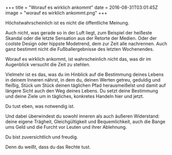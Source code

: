 +++
title = "Worauf es wirklich ankommt"
date = 2016-08-31T03:01:45Z
image = "worauf es wirklich ankommt.png"
+++

Höchstwahrscheinlich ist es nicht die öffentliche Meinung.

Auch nicht, was gerade so in der Luft liegt, zum Beispiel der heißeste Skandal oder die letzte Sensation aus der Retorte der Medien. Oder der coolste Design oder hippste Modetrend, dem zur Zeit alle nachrennen. Auch ganz bestimmt nicht die Fußballergebnisse des letzten Wochenendes.

Worauf es wirklich ankommt, ist wahrscheinlich nicht das, was dir im Augenblick versucht die Zeit zu stehlen.

Vielmehr ist es das, was du im Hinblick auf die Bestimmung deines Lebens in deinem Inneren nährst, in dem du, deinen Werten getreu, geduldig und fleißig, Stück um Stück deinen täglichen Pfad herausmeißelst und damit auf längere Sicht auch den Weg deines Lebens. Du setzt deine Bestimmung und deine Ziele um in tägliches, konkretes Handeln hier und jetzt.

Du tust eben, was notwendig ist.

Und dabei überwindest du sowohl inneren als auch äußeren Widerstand: deine eigene Trägheit, Gleichgültigkeit und Bequemlichkeit, auch die Bange ums Geld und die Furcht vor Leuten und ihrer Ablehnung.

Du bist zuversichtlich und freudig.

Denn du weißt, dass du das Rechte tust.
